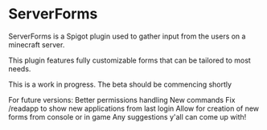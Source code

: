 # ServerForms

ServerForms is a Spigot plugin used to gather input from the users on a minecraft server.

This plugin features fully customizable forms that can be tailored to most needs. 

This is a work in progress. The beta should be commencing shortly

For future versions:
Better permissions handling
New commands
Fix /readapp to show new applications from last login
Allow for creation of new forms from console or in game
Any suggestions y'all can come up with!
